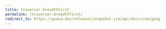 ```yaml
---
title: traverser.breadthfirst
permalink: /traverser.breadthfirst/
redirect_to: https://guava.dev/releases/snapshot-jre/api/docs/com/google/common/graph/Traverser.html#breadthFirst-N-
---
```

